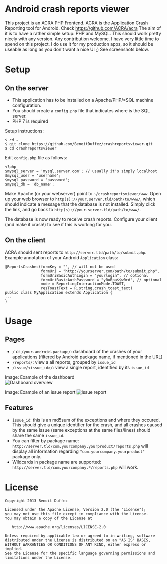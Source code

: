 Android crash reports viewer
============================
This project is an ACRA PHP Frontend. ACRA is the Application Crash Reporting tool for Android. Check <https://github.com/ACRA/acra>
The aim of it is to have a rather simple setup: PHP and MySQL.
This should work pretty nicely with any version.
Any contribution welcome. I have very little time to spend on this project. I do use it for my production apps, so it should be useable as long as you don't want a nice UI ;)
See screenshots below.

Setup
=====

On the server
-------------

  * This application has to be installed on a Apache/PHP/*SQL machine configuration.
  * You should create a `config.php` file that indicates where is the SQL server. 
  * PHP 7 is required

Setup instructions:

	$ cd ~
	$ git clone https://github.com/BenoitDuffez/crashreportsviewer.git
	$ cd crashreportsviewer

Edit `config.php` file as follows:

	<?php
	$mysql_server = 'mysql.server.com'; // usually it's simply localhost
	$mysql_user = 'username';
	$mysql_password = 'password';
	$mysql_db = 'db_name'; 

Make Apache (or your webserver) point to `~/crashreportsviewer/www`.
Open up your web browser to `http(s)://your.server.tld/path/to/www/`, which should indicate a message that the database is not installed. Simply click the link, and go back to `http(s)://your.server.tld/path/to/www/`.

The database is now ready to receive crash reports. Configure your client (and make it crash!) to see if this is working for you.


On the client
-------------

ACRA should sent reports to `http://server.tld/path/to/submit.php`. Example annotation of your Android `Application` class:

	@ReportsCrashes(formKey = "", // will not be used
					formUri = "http://yourserver.com/path/to/submit.php",
					formUriBasicAuthLogin = "yourlogin", // optional
					formUriBasicAuthPassword = "y0uRpa$$w0rd", // optional
					mode = ReportingInteractionMode.TOAST,
					resToastText = R.string.crash_toast_text)
	public class MyApplication extends Application {
	...
	}


Usage
=====

Pages
-----

  * `/` or `/your.android.package/`: dashboard of the crashes of your applications (filtered by Android package name, if mentioned in the URL)
  * `/reports/`: view a all reports, grouped by `issue_id`
  * `/issue/<issue_id>/`: view a single report, identified by its `issue_id`

  Image: Example of the dashboard  
![Dashboard overview](https://raw.github.com/BenoitDuffez/crashreportsviewer/master/dashboard.png)


  Image: Example of an issue report
![Issue report](https://raw.github.com/BenoitDuffez/crashreportsviewer/master/issue.png)


Features
--------

  * `issue_id`: this is an md5sum of the exceptions and where they occured. This should give a unique identifier for the crash, and all crashes caused by the same issue (same exceptions at the same files/lines) should share the same `issue_id`.
  * You can filter by package name: `http://server.tld/com.yourcompany.yourproduct/reports.php` will display all information regarding `"com.yourcompany.yourproduct"` package only.
  * Wildcards in package name are supported: `http://server.tld/com.yourcompany.*/reports.php` will work.

License
=======

    Copyright 2013 Benoit Duffez

    Licensed under the Apache License, Version 2.0 (the "License");
    you may not use this file except in compliance with the License.
    You may obtain a copy of the License at

       http://www.apache.org/licenses/LICENSE-2.0

    Unless required by applicable law or agreed to in writing, software
    distributed under the License is distributed on an "AS IS" BASIS,
    WITHOUT WARRANTIES OR CONDITIONS OF ANY KIND, either express or implied.
    See the License for the specific language governing permissions and
    limitations under the License.


